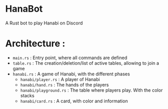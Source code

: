 # HanaBot
A Rust bot to play Hanabi on Discord

# Architecture :

- `main.rs` : Entry point, where all commands are defined
- `table.rs` : The creation/deletion/list of active tables, allowing to join a game
- `hanabi.rs` : A game of Hanabi, with the different phases
    - `hanabi/player.rs` : A player of Hanabi
    - `hanabi/hand.rs` : The hands of the players
    - `hanabi/playground.rs` : The table where players play. With the color stacks
    - `hanabi/card.rs` : A card, with color and information

